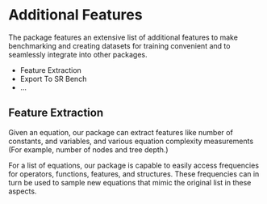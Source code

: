 # Additional Features

The package features an extensive list of additional features to make benchmarking and creating datasets for training convenient and to seamlessly integrate into other packages.

- Feature Extraction
- Export To SR Bench
- ...

## Feature Extraction

Given an equation, our package can extract features like number of constants, and variables, and various equation complexity measurements (For example, number of nodes and tree depth.)

For a list of equations, our package is capable to easily access frequencies for operators, functions, features, and structures. These frequencies can in turn be used to sample new equations that mimic the original list in these aspects.